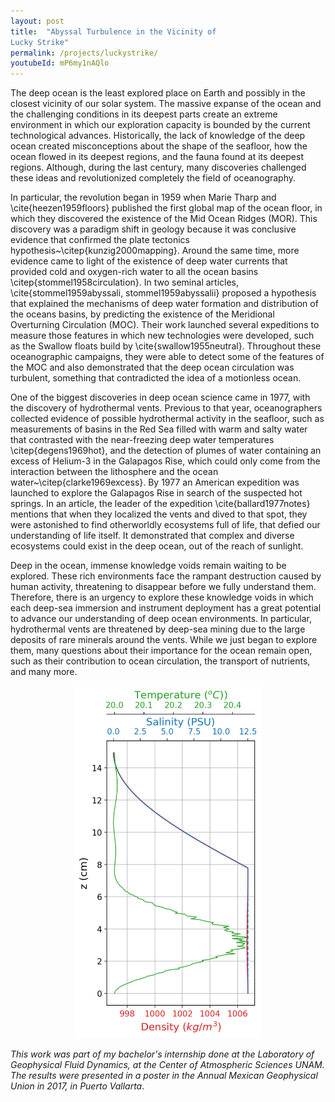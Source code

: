 ```yaml
---
layout: post
title:  "Abyssal Turbulence in the Vicinity of
Lucky Strike"
permalink: /projects/luckystrike/
youtubeId: mP6my1nAQlo
---
```


The deep ocean is the least explored place on Earth and possibly in the closest vicinity of our solar system. The massive expanse of the ocean and the challenging conditions in its deepest parts create an extreme environment in which our exploration capacity is bounded by the current technological advances. Historically, the lack of knowledge of the deep ocean created misconceptions about the shape of the seafloor, how the ocean flowed in its deepest regions, and the fauna found at its deepest regions. Although, during the last century, many discoveries challenged these ideas and revolutionized completely the field of oceanography.

In particular, the revolution began in 1959 when Marie Tharp and \cite{heezen1959floors} published the first global map of the ocean floor, in which they discovered the existence of the Mid Ocean Ridges (MOR). This discovery was a paradigm shift in geology because it was conclusive evidence that confirmed the plate tectonics hypothesis~\citep{kunzig2000mapping}. Around the same time, more evidence came to light of the existence of deep water currents that provided cold and oxygen-rich water to all the ocean basins \citep{stommel1958circulation}. In two seminal articles, \cite{stommel1959abyssali, stommel1959abyssalii} proposed a hypothesis that explained the mechanisms of deep water formation and distribution of the oceans basins, by predicting the existence of the Meridional Overturning Circulation (MOC). Their work launched several expeditions to measure those features in which new technologies were developed, such as the Swallow floats build by \cite{swallow1955neutral}.  Throughout these oceanographic campaigns, they were able to detect some of the features of the MOC and also demonstrated that the deep ocean circulation was turbulent, something that contradicted the idea of a motionless ocean.

One of the biggest discoveries in deep ocean science came in 1977, with the discovery of hydrothermal vents. Previous to that year, oceanographers collected evidence of possible hydrothermal activity in the seafloor, such as measurements of basins in the Red Sea filled with warm and salty water that contrasted with the near-freezing deep water temperatures \citep{degens1969hot}, and the detection of plumes of water containing an excess of Helium-3 in the Galapagos Rise, which could only come from the interaction between the lithosphere and the ocean water~\citep{clarke1969excess}. By 1977 an American expedition was launched to explore the Galapagos Rise in search of the suspected hot springs. In an article, the leader of the expedition \cite{ballard1977notes} mentions that when they localized the vents and dived to that spot, they were astonished to find otherworldly ecosystems full of life, that defied our understanding of life itself. It demonstrated that complex and diverse ecosystems could exist in the deep ocean, out of the reach of sunlight.

Deep in the ocean, immense knowledge voids remain waiting to be explored. These rich environments face the rampant destruction caused by human activity, threatening to disappear before we fully understand them. Therefore, there is an urgency to explore these knowledge voids in which each deep-sea immersion and instrument deployment has a great potential to advance our understanding of deep ocean environments. In particular, hydrothermal vents are threatened by deep-sea mining due to the large deposits of rare minerals around the vents. While we just began to explore them, many questions about their importance for the ocean remain open, such as their contribution to ocean circulation, the transport of nutrients, and many more.

<style>
.aligncenter {
    text-align: center;
}
</style>

<p class="aligncenter">
    <img src="/../assets/projects/convection/initial_cond.png" width = "300" alt="centered image"/>
</p>




_This work was part of my bachelor's internship done at the Laboratory of Geophysical Fluid Dynamics, at the Center of Atmospheric Sciences UNAM. The results were presented in a poster in the Annual Mexican Geophysical Union in 2017, in Puerto Vallarta_.
